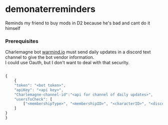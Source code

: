 # demonaterreminders
Reminds my friend to buy mods in D2 because he's bad and cant do it himself


### Prerequisites

Charlemagne bot [warmind.io](https://warmind.io/) must send daily updates in a discord text channel to give the bot vendor information.<br>
I could use Oauth, but I don't want to deal with that security.

```javascript

{
    {
    "token": "<bot token>",
    "apiKey": "<api key>",
    "Charlemagne-channel-id":"<api for channel of daily updates>",
    "usersToCheck": [
        ["<membershipType>", "<membershipID>", "<characterID>", "<discordId>"]
    ]
}
}

```